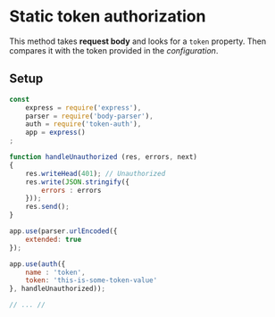 # Static token authorization

This method takes **request body** and looks for a `token` property. Then compares it with the token provided in the *configuration*.

## Setup

``` js
const 
	express = require('express'),
    parser = require('body-parser'),
    auth = require('token-auth'),
    app = express()
;

function handleUnauthorized (res, errors, next)
{
	res.writeHead(401); // Unauthorized
    res.write(JSON.stringify({
        errors : errors
    }));
    res.send();
}

app.use(parser.urlEncoded({
	extended: true
});

app.use(auth({
	name : 'token',
    token: 'this-is-some-token-value'
}, handleUnauthorized));

// ... //
```

